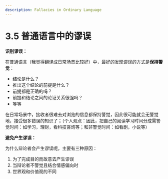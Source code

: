 ```yaml
---
description: Fallacies in Ordinary Language
---
```


# 3.5 普通语言中的谬误

**识别谬误：**

在普通语言（我觉得翻译成日常场景比较好）中，最好的发现谬误的方式是**保持警觉**：

* 结论是什么？
* 推出这个结论的前提是什么？
* 前提都是正确的吗？
* 前提和结论之间的论证关系很强吗？
* 等等

在日常场景中，接收者很难去对浏览的信息都保持警觉，因此很可能就会无警觉地，接受很多错误的知识了；（个人观点：因此，把自己的阅读学习时间分成需警觉时间：如学习，理财，看科技咨询等；和非警觉时间：如看剧，小说等）

**避免产生谬误：**

为什么辩论者会产生谬误呢，主要有三种原因：

1. 为了完成目的而故意去产生谬误
2. 当辩论者不警觉且结合情感偏向时
3. 世界观和价值观的不同



